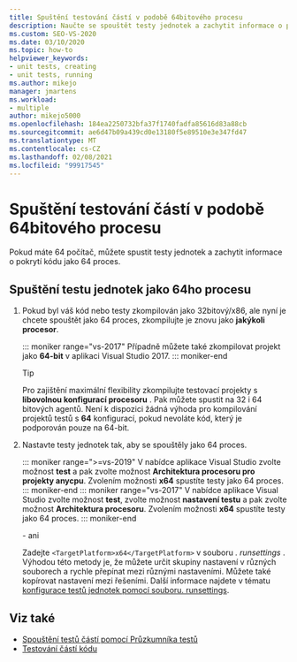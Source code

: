 ```yaml
---
title: Spuštění testování částí v podobě 64bitového procesu
description: Naučte se spouštět testy jednotek a zachytit informace o pokrytí kódu jako 64 proces. Musíte mít 64 počítač.
ms.custom: SEO-VS-2020
ms.date: 03/10/2020
ms.topic: how-to
helpviewer_keywords:
- unit tests, creating
- unit tests, running
ms.author: mikejo
manager: jmartens
ms.workload:
- multiple
author: mikejo5000
ms.openlocfilehash: 184ea2250732bfa37f1740fadfa85616d83a88cb
ms.sourcegitcommit: ae6d47b09a439cd0e13180f5e89510e3e347fd47
ms.translationtype: MT
ms.contentlocale: cs-CZ
ms.lasthandoff: 02/08/2021
ms.locfileid: "99917545"
---
```

# <a name="run-a-unit-test-as-a-64-bit-process"></a>Spuštění testování částí v podobě 64bitového procesu

Pokud máte 64 počítač, můžete spustit testy jednotek a zachytit informace o pokrytí kódu jako 64 proces.

## <a name="to-run-a-unit-test-as-a-64-bit-process"></a>Spuštění testu jednotek jako 64ho procesu

1. Pokud byl váš kód nebo testy zkompilován jako 32bitový/x86, ale nyní je chcete spouštět jako 64 proces, zkompilujte je znovu jako **jakýkoli procesor**.

   ::: moniker range="vs-2017"
   Případně můžete také zkompilovat projekt jako **64-bit** v aplikaci Visual Studio 2017.
   ::: moniker-end

    > [!TIP]
    > Pro zajištění maximální flexibility zkompilujte testovací projekty s **libovolnou konfigurací procesoru** . Pak můžete spustit na 32 i 64 bitových agentů. Není k dispozici žádná výhoda pro kompilování projektů testů s **64** konfigurací, pokud nevoláte kód, který je podporován pouze na 64-bit.

2. Nastavte testy jednotek tak, aby se spouštěly jako 64 proces.

   ::: moniker range=">=vs-2019"
   V nabídce aplikace Visual Studio zvolte možnost **test** a pak zvolte možnost **Architektura procesoru pro projekty anycpu**. Zvolením možnosti **x64** spustíte testy jako 64 proces.
   ::: moniker-end
   ::: moniker range="vs-2017"
   V nabídce aplikace Visual Studio zvolte možnost **test**, zvolte možnost **nastavení testu** a pak zvolte možnost **Architektura procesoru**. Zvolením možnosti **x64** spustíte testy jako 64 proces.
   ::: moniker-end

   \- ani

   Zadejte `<TargetPlatform>x64</TargetPlatform>` v souboru *. runsettings* . Výhodou této metody je, že můžete určit skupiny nastavení v různých souborech a rychle přepínat mezi různými nastaveními. Můžete také kopírovat nastavení mezi řešeními. Další informace najdete v tématu [konfigurace testů jednotek pomocí souboru. runsettings](../test/configure-unit-tests-by-using-a-dot-runsettings-file.md).

## <a name="see-also"></a>Viz také

- [Spouštění testů částí pomocí Průzkumníka testů](../test/run-unit-tests-with-test-explorer.md)
- [Testování částí kódu](../test/unit-test-your-code.md)
